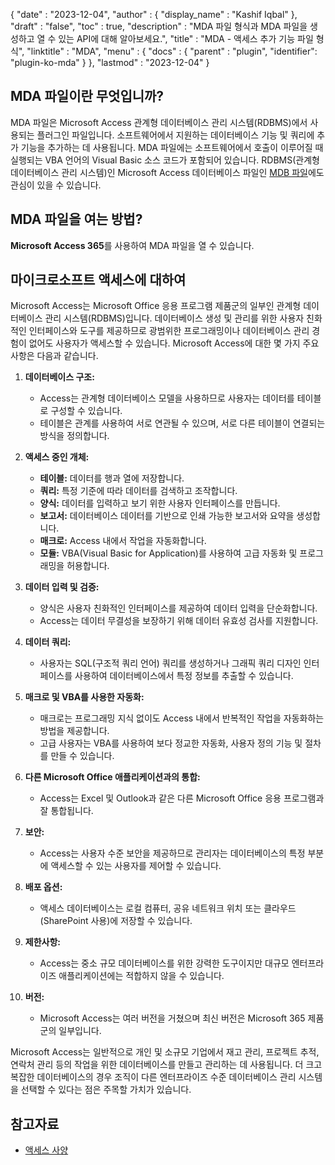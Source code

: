 {
  "date" : "2023-12-04",
  "author" : {
    "display_name" : "Kashif Iqbal"
  },
  "draft" : "false",
  "toc" : true,
  "description" : "MDA 파일 형식과 MDA 파일을 생성하고 열 수 있는 API에 대해 알아보세요.",
  "title" : "MDA - 액세스 추가 기능 파일 형식",
  "linktitle" : "MDA",
  "menu" : {
    "docs" : {
      "parent" : "plugin",
      "identifier": "plugin-ko-mda"
    }
  },
  "lastmod" : "2023-12-04"
}

## MDA 파일이란 무엇입니까?

MDA 파일은 Microsoft Access 관계형 데이터베이스 관리 시스템(RDBMS)에서 사용되는 플러그인 파일입니다. 소프트웨어에서 지원하는 데이터베이스 기능 및 쿼리에 추가 기능을 추가하는 데 사용됩니다. MDA 파일에는 소프트웨어에서 호출이 이루어질 때 실행되는 VBA 언어의 Visual Basic 소스 코드가 포함되어 있습니다. RDBMS(관계형 데이터베이스 관리 시스템)인 Microsoft Access 데이터베이스 파일인 [MDB 파일](/ko/database/mdb/)에도 관심이 있을 수 있습니다.

## MDA 파일을 여는 방법?

**Microsoft Access 365**를 사용하여 MDA 파일을 열 수 있습니다.

## 마이크로소프트 액세스에 대하여

Microsoft Access는 Microsoft Office 응용 프로그램 제품군의 일부인 관계형 데이터베이스 관리 시스템(RDBMS)입니다. 데이터베이스 생성 및 관리를 위한 사용자 친화적인 인터페이스와 도구를 제공하므로 광범위한 프로그래밍이나 데이터베이스 관리 경험이 없어도 사용자가 액세스할 수 있습니다. Microsoft Access에 대한 몇 가지 주요 사항은 다음과 같습니다.

1. **데이터베이스 구조:**
    - Access는 관계형 데이터베이스 모델을 사용하므로 사용자는 데이터를 테이블로 구성할 수 있습니다.
    - 테이블은 관계를 사용하여 서로 연관될 수 있으며, 서로 다른 테이블이 연결되는 방식을 정의합니다.

2. **액세스 중인 개체:**
    - **테이블:** 데이터를 행과 열에 저장합니다.
    - **쿼리:** 특정 기준에 따라 데이터를 검색하고 조작합니다.
    - **양식:** 데이터를 입력하고 보기 위한 사용자 인터페이스를 만듭니다.
    - **보고서:** 데이터베이스 데이터를 기반으로 인쇄 가능한 보고서와 요약을 생성합니다.
    - **매크로:** Access 내에서 작업을 자동화합니다.
    - **모듈:** VBA(Visual Basic for Application)를 사용하여 고급 자동화 및 프로그래밍을 허용합니다.

3. **데이터 입력 및 검증:**
    - 양식은 사용자 친화적인 인터페이스를 제공하여 데이터 입력을 단순화합니다.
    - Access는 데이터 무결성을 보장하기 위해 데이터 유효성 검사를 지원합니다.

4. **데이터 쿼리:**
    - 사용자는 SQL(구조적 쿼리 언어) 쿼리를 생성하거나 그래픽 쿼리 디자인 인터페이스를 사용하여 데이터베이스에서 특정 정보를 추출할 수 있습니다.

5. **매크로 및 VBA를 사용한 자동화:**
    - 매크로는 프로그래밍 지식 없이도 Access 내에서 반복적인 작업을 자동화하는 방법을 제공합니다.
    - 고급 사용자는 VBA를 사용하여 보다 정교한 자동화, 사용자 정의 기능 및 절차를 만들 수 있습니다.

6. **다른 Microsoft Office 애플리케이션과의 통합:**
    - Access는 Excel 및 Outlook과 같은 다른 Microsoft Office 응용 프로그램과 잘 통합됩니다.

7. **보안:**
    - Access는 사용자 수준 보안을 제공하므로 관리자는 데이터베이스의 특정 부분에 액세스할 수 있는 사용자를 제어할 수 있습니다.

8. **배포 옵션:**
    - 액세스 데이터베이스는 로컬 컴퓨터, 공유 네트워크 위치 또는 클라우드(SharePoint 사용)에 저장할 수 있습니다.

9. **제한사항:**
    - Access는 중소 규모 데이터베이스를 위한 강력한 도구이지만 대규모 엔터프라이즈 애플리케이션에는 적합하지 않을 수 있습니다.

10. **버전:**
     - Microsoft Access는 여러 버전을 거쳤으며 최신 버전은 Microsoft 365 제품군의 일부입니다.

Microsoft Access는 일반적으로 개인 및 소규모 기업에서 재고 관리, 프로젝트 추적, 연락처 관리 등의 작업을 위한 데이터베이스를 만들고 관리하는 데 사용됩니다. 더 크고 복잡한 데이터베이스의 경우 조직이 다른 엔터프라이즈 수준 데이터베이스 관리 시스템을 선택할 수 있다는 점은 주목할 가치가 있습니다.

## 참고자료

* [액세스 사양](https://support.microsoft.com/en-us/office/access-specations-0cf3c66f-9cf2-4e32-9568-98c1025bb47c)
